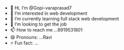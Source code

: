 - 👋 Hi, I’m @Gopi-varaprasad7
- 👀 I’m interested in web development 
- 🌱 I’m currently learning full stack web development 
- 💞️ I’m looking to get the job
- 📫 How to reach me ...8919531801
- 😄 Pronouns: ...Ravi
- ⚡ Fun fact: ...

<!---
Gopi-varaprasad7/Gopi-varaprasad7 is a ✨ special ✨ repository because its `README.md` (this file) appears on your GitHub profile.
You can click the Preview link to take a look at your changes.
--->
